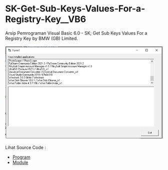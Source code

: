 # SK-Get-Sub-Keys-Values-For-a-Registry-Key__VB6
Arsip Pemrograman Visual Basic 6.0 - SK; Get Sub Keys Values For a Registry Key by BMW (GB) Limited.<br><br>
<img src="https://github.com/RizkyKhapidsyah/SK-Get-Sub-Keys-Values-For-a-Registry-Key__VB6/blob/main/result/001.PNG"><br><br>
Lihat Source Code : <br>
- <a href="https://github.com/RizkyKhapidsyah/SK-Get-Sub-Keys-Values-For-a-Registry-Key__VB6/blob/main/Form1.frm">Program</a><br>
- <a href="https://github.com/RizkyKhapidsyah/SK-Get-Sub-Keys-Values-For-a-Registry-Key__VB6/blob/main/Module1.bas">Module</a>
